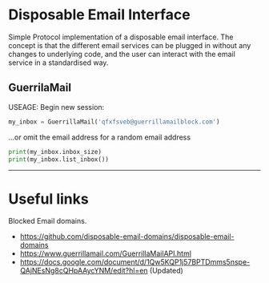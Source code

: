# Disposable Email Interface

Simple Protocol implementation of a disposable email interface.  The concept is that the different email services can be plugged in without any changes to underlying code, and the user can interact with the email service in a standardised way.

##  GuerrilaMail

USEAGE:
Begin new session:
```python
my_inbox = GuerrillaMail('qfxfsveb@guerrillamailblock.com')
```
...or omit the email address for a random email address

```python
print(my_inbox.inbox_size)
print(my_inbox.list_inbox())
```
---

# Useful links
Blocked Email domains.
* https://github.com/disposable-email-domains/disposable-email-domains
* https://www.guerrillamail.com/GuerrillaMailAPI.html
* https://docs.google.com/document/d/1Qw5KQP1j57BPTDmms5nspe-QAjNEsNg8cQHpAAycYNM/edit?hl=en (Updated)

